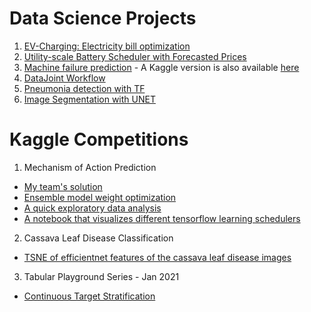 # Data Science Projects
1. [EV-Charging: Electricity bill optimization](https://github.com/tdincer/Electricity-Bill-Optimization)
2. [Utility-scale Battery Scheduler with Forecasted Prices](https://github.com/tdincer/PPChallenge)
3. [Machine failure prediction](https://github.com/tdincer/Machine-Failure-Prediction) - A Kaggle version is also available [here](https://www.kaggle.com/tolgadincer/pdm-with-xgboost-lightgbm-and-catboost)
4. [DataJoint Workflow](https://github.com/tdincer/Datajoint-Challenge)
5. [Pneumonia detection with TF](https://www.kaggle.com/tolgadincer/pneumonia-detection-with-tensorflow)
6. [Image Segmentation with UNET](https://github.com/tdincer/ImageSegmentation)

# Kaggle Competitions
1. Mechanism of Action Prediction
* [My team's solution](https://www.kaggle.com/c/lish-moa/discussion/200704)
* [Ensemble model weight optimization](https://www.kaggle.com/tolgadincer/ensemble-weight-optimization)
* [A quick exploratory data analysis](https://www.kaggle.com/tolgadincer/moa-eda)
* [A notebook that visualizes different tensorflow learning schedulers](https://www.kaggle.com/tolgadincer/tf-keras-learning-rate-schedulers)

2. Cassava Leaf Disease Classification
* [TSNE of efficientnet features of the cassava leaf disease images](https://www.kaggle.com/tolgadincer/cldc-tsne)

3. Tabular Playground Series - Jan 2021
* [Continuous Target Stratification](https://www.kaggle.com/tolgadincer/continuous-target-stratification)
